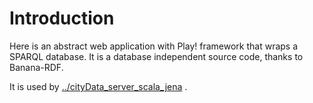 # Introduction
Here is an abstract web application with Play! framework that wraps a SPARQL database.
It is a database independent source code, thanks to Banana-RDF.

It is used by [../cityData\_server\_scala\_jena](../cityData_server_scala_jena) .
